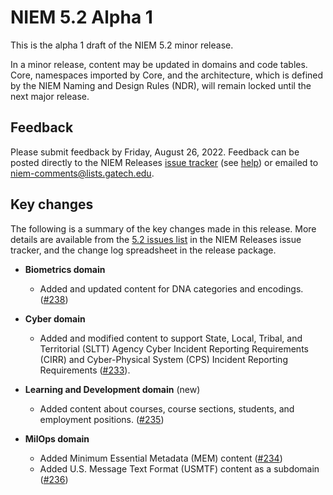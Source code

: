 
# NIEM 5.2 Alpha 1

This is the alpha 1 draft of the NIEM 5.2 minor release.

In a minor release, content may be updated in domains and code tables.  Core, namespaces imported by Core, and the architecture, which is defined by the NIEM Naming and Design Rules (NDR), will remain locked until the next major release.

## Feedback

Please submit feedback by Friday, August 26, 2022.  Feedback can be posted directly to the NIEM Releases [issue tracker](https://github.com/NIEM/NIEM-Releases/issues) (see [help](https://github.com/NIEM/NIEM-Releases/wiki/Issues)) or emailed to [niem-comments@lists.gatech.edu](niem-comments@lists.gatech.edu).

## Key changes

The following is a summary of the key changes made in this release.  More details are available from the [5.2 issues list](https://github.com/NIEM/NIEM-Releases/issues?page=1&q=is%3Aissue+label%3A5.2) in the NIEM Releases issue tracker, and the change log spreadsheet in the release package.

- **Biometrics domain**
  - Added and updated content for DNA categories and encodings. ([#238](https://github.com/NIEM/NIEM-Releases/issues/238))

- **Cyber domain**
  - Added and modified content to support State, Local, Tribal, and Territorial (SLTT) Agency Cyber Incident Reporting Requirements (CIRR) and Cyber-Physical System (CPS) Incident Reporting Requirements ([#233](https://github.com/NIEM/NIEM-Releases/issues/233)).

- **Learning and Development domain** (new)
  - Added content about courses, course sections, students, and employment positions. ([#235](https://github.com/NIEM/NIEM-Releases/issues/235))

- **MilOps domain**
  - Added Minimum Essential Metadata (MEM) content ([#234](https://github.com/NIEM/NIEM-Releases/issues/234))
  - Added U.S. Message Text Format (USMTF) content as a subdomain ([#236](https://github.com/NIEM/NIEM-Releases/issues/236))
